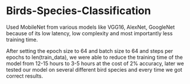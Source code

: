 # Birds-Species-Classification

Used MobileNet from various models like VGG16, AlexNet, GoogleNet because of its low latency, low complexity and most importantly less training time. 

After setting the epoch size to 64 and batch size to 64 and steps per epochs to len(train_data), we were able to reduce the training time of the model from 12-15 hours to 3-5 hours at the cost of 2% accuracy, later we tested our model on several different bird species and every time we got correct results.
